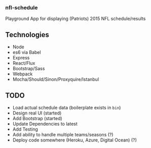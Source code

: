 ### nfl-schedule

Playground App for displaying (Patriots) 2015 NFL schedule/results

## Technologies
- Node
- es6 via Babel
- Express
- React/Flux
- Bootstrap/Sass
- Webpack
- Mocha/Should/Sinon/Proxyquire/Istanbul

## TODO
- Load actual schedule data (boilerplate exists in `bin`)
- Design real UI (started)
- Add Bootstrap (started)
- Update Dependencies to latest
- Add Testing
- Add ability to handle multiple teams/seasons (?)
- Deploy code somewhere (Heroku, Azure, Digital Ocean) (?)
